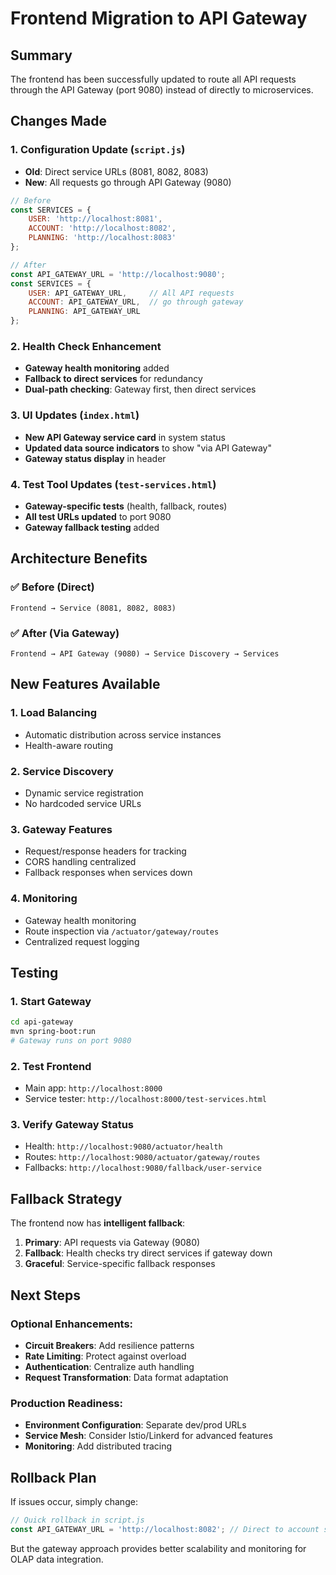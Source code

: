 # Frontend Migration to API Gateway

## Summary
The frontend has been successfully updated to route all API requests through the API Gateway (port 9080) instead of directly to microservices.

## Changes Made

### 1. Configuration Update (`script.js`)
- **Old**: Direct service URLs (8081, 8082, 8083)
- **New**: All requests go through API Gateway (9080)

```javascript
// Before
const SERVICES = {
    USER: 'http://localhost:8081',
    ACCOUNT: 'http://localhost:8082', 
    PLANNING: 'http://localhost:8083'
};

// After
const API_GATEWAY_URL = 'http://localhost:9080';
const SERVICES = {
    USER: API_GATEWAY_URL,     // All API requests
    ACCOUNT: API_GATEWAY_URL,  // go through gateway
    PLANNING: API_GATEWAY_URL
};
```

### 2. Health Check Enhancement
- **Gateway health monitoring** added
- **Fallback to direct services** for redundancy
- **Dual-path checking**: Gateway first, then direct services

### 3. UI Updates (`index.html`)
- **New API Gateway service card** in system status
- **Updated data source indicators** to show "via API Gateway"
- **Gateway status display** in header

### 4. Test Tool Updates (`test-services.html`)
- **Gateway-specific tests** (health, fallback, routes)
- **All test URLs updated** to port 9080
- **Gateway fallback testing** added

## Architecture Benefits

### ✅ **Before (Direct)**
```
Frontend → Service (8081, 8082, 8083)
```

### ✅ **After (Via Gateway)**
```
Frontend → API Gateway (9080) → Service Discovery → Services
```

## New Features Available

### 1. **Load Balancing**
- Automatic distribution across service instances
- Health-aware routing

### 2. **Service Discovery**
- Dynamic service registration
- No hardcoded service URLs

### 3. **Gateway Features**
- Request/response headers for tracking
- CORS handling centralized
- Fallback responses when services down

### 4. **Monitoring**
- Gateway health monitoring
- Route inspection via `/actuator/gateway/routes`
- Centralized request logging

## Testing

### 1. **Start Gateway**
```bash
cd api-gateway
mvn spring-boot:run
# Gateway runs on port 9080
```

### 2. **Test Frontend**
- Main app: `http://localhost:8000`
- Service tester: `http://localhost:8000/test-services.html`

### 3. **Verify Gateway Status**
- Health: `http://localhost:9080/actuator/health`
- Routes: `http://localhost:9080/actuator/gateway/routes`
- Fallbacks: `http://localhost:9080/fallback/user-service`

## Fallback Strategy

The frontend now has **intelligent fallback**:

1. **Primary**: API requests via Gateway (9080)
2. **Fallback**: Health checks try direct services if gateway down
3. **Graceful**: Service-specific fallback responses

## Next Steps

### Optional Enhancements:
- **Circuit Breakers**: Add resilience patterns
- **Rate Limiting**: Protect against overload  
- **Authentication**: Centralize auth handling
- **Request Transformation**: Data format adaptation

### Production Readiness:
- **Environment Configuration**: Separate dev/prod URLs
- **Service Mesh**: Consider Istio/Linkerd for advanced features
- **Monitoring**: Add distributed tracing

## Rollback Plan

If issues occur, simply change:
```javascript
// Quick rollback in script.js
const API_GATEWAY_URL = 'http://localhost:8082'; // Direct to account service
```

But the gateway approach provides better scalability and monitoring for OLAP data integration.
